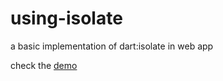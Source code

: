 # using-isolate
a basic implementation of dart:isolate in web app

check the [demo](https://easonpai.github.io/using-isolate/)
